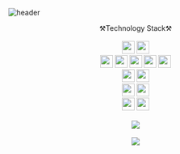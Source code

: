 ![header](https://capsule-render.vercel.app/api?height=200&type=waving&text=Jueun's%20GitHub&fontColor=ffffff)

<div align='center'>
  ⚒️Technology Stack⚒️
</div>
</br>

<div align='center'>
   <img src="https://img.shields.io/badge/java-007396?style=for-the-badge&logo=java&logoColor=white" height="25"> 
  <img src="https://img.shields.io/badge/python-3776AB?style=for-the-badge&logo=python&logoColor=white"height="25"> 
  <br>
  
  <img src="https://img.shields.io/badge/html-E34F26?style=for-the-badge&logo=html5&logoColor=white" height="25"> 
  <img src="https://img.shields.io/badge/css-1572B6?style=for-the-badge&logo=css3&logoColor=white" height="25"> 
  <img src="https://img.shields.io/badge/javascript-F7DF1E?style=for-the-badge&logo=javascript&logoColor=black" height="25"> 
   <img src="https://img.shields.io/badge/react-61DAFB?style=for-the-badge&logo=react&logoColor=black" height="25"> 
  <img src="https://img.shields.io/badge/node.js-339933?style=for-the-badge&logo=Node.js&logoColor=white" height="25">
  <br>
  
  <img src="https://img.shields.io/badge/oracle-F80000?style=for-the-badge&logo=oracle&logoColor=white" height="25"> 
  <img src="https://img.shields.io/badge/mysql-4479A1?style=for-the-badge&logo=mysql&logoColor=white" height="25"> 
  <br>
  
 
  
  <img src="https://img.shields.io/badge/springboot-6DB33F?style=for-the-badge&logo=spring&logoColor=white" height="25"> 
  <img src="https://img.shields.io/badge/amazonaws-232F3E?style=for-the-badge&logo=amazonaws&logoColor=white" height="25"> 
  <br>
  
  <img src="https://img.shields.io/badge/github-181717?style=for-the-badge&logo=github&logoColor=white" height="25">
  <img src="https://img.shields.io/badge/notion-339AF0?style=for-the-badge&logo=fontawesome&logoColor=white" height="25">
  <br>
</div>
<br>

<div align='center'>
<img src= "https://github-readme-stats.vercel.app/api?username=Junny990316&show_icons=true">
</div>
  
<br>
<div align='center'>
<img src="https://github-readme-stats.vercel.app/api/top-langs/?username=Junny990316&layout=compact""(https://github.com/Junny990316/github-readme-stats">
</div>


<!--
**fearofgod0001/fearofgod0001** is a ✨ _special_ ✨ repository because its `README.md` (this file) appears on your GitHub profile.

Here are some ideas to get you started:

- 🔭 I’m currently working on ...
- 🌱 I’m currently learning ...
- 👯 I’m looking to collaborate on ...
- 🤔 I’m looking for help with ...
- 💬 Ask me about ...
- 📫 How to reach me: ...
- 😄 Pronouns: ...
- ⚡ Fun fact: ...
-->
